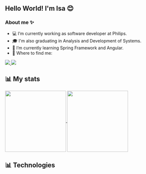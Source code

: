 ## Hello World! I'm Isa 😊
### About me ✨
- 💻 I’m currently working as software developer at Philips.
- 🎓 I'm also graduating in Analysis and Development of Systems.
- 🌱 I’m currently learning Spring Framework and Angular.
- 🔎 Where to find me:

<a href="https://mail.google.com/mail/u/0/?ogbl#inbox">
  <img src="https://img.shields.io/badge/Gmail-D14836?style=for-the-badge&logo=gmail&logoColor=white"/>
</a>
<a href="https://www.linkedin.com/in/isadora-firmo/">
  <img src="https://img.shields.io/badge/LinkedIn-0077B5?style=for-the-badge&logo=linkedin&logoColor=white"/>
</a>



## 📊 My stats

<a href="https://github.com/anuraghazra/github-readme-stats">
  <img height=200 align="center" src="https://github-readme-stats.vercel.app/api?username=doramrx&count_private=true&show_icons=true&theme=tokyonight&custom_title=Github%20Status"/>
</a>
<a href="https://github.com/anuraghazra/convoychat">
  <img height=200 align="center" src="https://github-readme-stats.vercel.app/api/top-langs/?username=doramrx&layout=compact&theme=tokyonight&langs_count=8&card_width=320"/>
</a>

## 📊 Technologies
